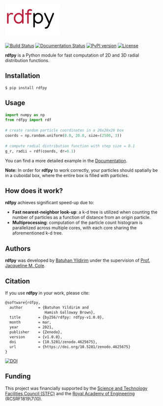 # <img alt="rdfpy" src="./logo.png" height="100">

[![Build Status](https://travis-ci.org/by256/rdfpy.svg?branch=master)](https://travis-ci.org/by256/rdfpy)
[![Documentation Status](https://readthedocs.org/projects/rdfpy/badge/?version=latest)](https://rdfpy.readthedocs.io/en/latest/?badge=latest)
[![PyPI version](https://badge.fury.io/py/rdfpy.svg)](https://pypi.org/project/rdfpy/)
[![License](http://img.shields.io/:license-mit-blue.svg?style=flat-square)](https://github.com/by256/rdfpy/blob/master/LICENSE)


**rdfpy** is a Python module for fast computation of 2D and 3D radial distribution functions.

## Installation

```shell
$ pip install rdfpy
```

## Usage

```python
import numpy as np
from rdfpy import rdf

# create random particle coordinates in a 20x20x20 box
coords = np.random.uniform(0.0, 20.0, size=(2500, 3))  

# compute radial distribution function with step size = 0.1
g_r, radii = rdf(coords, dr=0.1)
```

You can find a more detailed example in the [Documentation](https://rdfpy.readthedocs.io/).

**Note:** In order for **rdfpy** to work correctly, your particles should spatially be in a cuboidal box, where the entire box is filled with particles.

## How does it work?

**rdfpy** achieves significant speed-up due to:

- **Fast nearest-neighbor look-up**: a k-d tree is utilized when counting the number of particles as a function of distance from an origin particle.
- **Multiprocessing**: computation of the particle count histogram is parallelized across multiple cores, with each core sharing the aforementioned k-d tree.

## Authors

**rdfpy** was developed by [Batuhan Yildirim](https://by256.github.io/) under the supervision of [Prof. Jacqueline M. Cole](https://www.phy.cam.ac.uk/directory/colej).

## Citation

If you use **rdfpy** in your work, please cite:

```
@software{rdfpy,
  author       = {Batuhan Yildirim and
                  Hamish Galloway Brown},
  title        = {by256/rdfpy: rdfpy-v1.0.0},
  month        = mar,
  year         = 2021,
  publisher    = {Zenodo},
  version      = {v1.0.0},
  doi          = {10.5281/zenodo.4625675},
  url          = {https://doi.org/10.5281/zenodo.4625675}
}
```

[![DOI](https://zenodo.org/badge/DOI/10.5281/zenodo.4625675.svg)](https://doi.org/10.5281/zenodo.4625675)

## Funding

This project was financially supported by the [Science and Technology Facilities Council (STFC)](https://stfc.ukri.org/) and the [Royal Academy of Engineering](https://www.raeng.org.uk/) (RCSRF1819\7\10).
